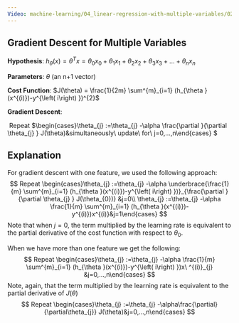 ```yaml
---
Video: machine-learning/04_linear-regression-with-multiple-variables/02_multivariate-linear-regression/03_gradient-descent-for-multiple-variables.mp4
---
```


## Gradient Descent for Multiple Variables

**Hypothesis**: $h_\theta(x) = \theta^{T}x = \theta_0x_0 + \theta_1x_1 + \theta_2x_2 + \theta_3x_3 + ... + \theta_nx_n$

**Parameters**: $\theta$ (an n+1 vector)

**Cost Function**: $J(\theta) =  \frac{1}{2m} \sum^{m}_{i=1} (h_{\theta }(x^{(i)})-y^{\left( i\right)  })^{2}$

**Gradient Descent**: 

​	Repeat $\begin{cases}\theta_{j} :=\theta_{j} -\alpha \frac{\partial }{\partial \theta_{j} } J(\theta)&simultaneously\  update\  for\  j=0,...,n\end{cases} $ 

## Explanation

For gradient descent with one feature, we used the following approach:
$$
Repeat \begin{cases}\theta_{j} :=\theta_{j} -\alpha \underbrace{\frac{1}{m} \sum^{m}_{i=1} (h_{\theta }(x^{(i)})-y^{\left( i\right)  })}_{\frac{\partial }{\partial \theta_{j} } J(\theta_{0})} &j=0\\ \theta_{j} :=\theta_{j} -\alpha \frac{1}{m} \sum^{m}_{i=1} (h_{\theta }(x^{(i)})-y^{(i)})x^{(i)}&j=1\end{cases}
$$
Note that when $j=0$, the term multiplied by the learning rate is equivalent to the partial derivative of the cost function with respect to $\theta_0$.

When we have more than one feature we get the following:
$$
Repeat \begin{cases}\theta_{j} :=\theta_{j} -\alpha \frac{1}{m} \sum^{m}_{i=1} (h_{\theta }(x^{(i)})-y^{\left( i\right)  })x\ ^{(i)}_{j} &j=0,...,n\end{cases}
$$
Note, again, that the term multiplied by the learning rate is equivalent to the partial derivative of $J(\theta)$
$$
Repeat \begin{cases}\theta_{j} :=\theta_{j} -\alpha\frac{\partial}{\partial\theta_{j}} J(\theta)&j=0,...,n\end{cases}
$$
